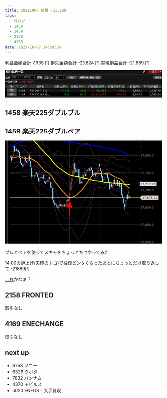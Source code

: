 ```yaml
---
title: 20211007 結果 -21,889
tags:
  - 株ログ
  - 1458
  - 1459
  - 2158
  - 4169
date: 2021-10-07 14:59:36
---
```


利益金額合計 7,935 円
損失金額合計 -29,824 円
実現損益合計 -21,889 円

![i](/kab/img/20211007000.png)

## 1458 楽天225ダブルブル
## 1459 楽天225ダブルベア

![i](/kab/img/20211007001.png)

ブルとベアを使ってスキャをちょっとだけやってみた

14:00の謎上げ(矢印のトコ)で往復ビンタくらったあとにちょっとだけ取り返して -21889円

[これ](https://twitter.com/OG0eu7segtTPbw/status/1445978373184901120)かなぁ？

## 2158 FRONTEO

取引なし

## 4169 ENECHANGE

取引なし

## next up

- 6758 ソニー
- 6326 クボタ
- 7832 バンナム
- 4370 モビルス
- 5020 ENEOS - 大手買収

